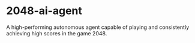 # 2048-ai-agent
A high-performing autonomous agent capable of playing and consistently achieving high scores in the game 2048.

